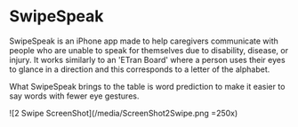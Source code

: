 # SwipeSpeak

SwipeSpeak is an iPhone app made to help caregivers communicate with people who
are unable to speak for themselves due to disability, disease, or injury.  It
works similarly to an 'ETran Board' where a person uses their eyes to glance in
a direction and this corresponds to a letter of the alphabet.

What SwipeSpeak brings to the table is word prediction to make it easier to say
words with fewer eye gestures.

![2 Swipe ScreenShot](/media/ScreenShot2Swipe.png =250x)
